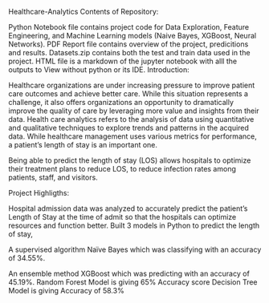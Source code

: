 
Healthcare-Analytics
Contents of Repository:

Python Notebook file contains project code for Data Exploration, Feature Engineering, and Machine Learning models (Naive Bayes, XGBoost, Neural Networks).
PDF Report file contains overview of the project, predicitions and results.
Datasets.zip contains both the test and train data used in the project.
HTML file is a markdown of the jupyter notebook with alll the outputs to View without python or its IDE.
Introduction:

Healthcare organizations are under increasing pressure to improve patient care outcomes and achieve better care. While this situation represents a challenge, it also offers organizations an opportunity to dramatically improve the quality of care by leveraging more value and insights from their data. Health care analytics refers to the analysis of data using quantitative and qualitative techniques to explore trends and patterns in the acquired data. While healthcare management uses various metrics for performance, a patient’s length of stay is an important one.

Being able to predict the length of stay (LOS) allows hospitals to optimize their treatment plans to reduce LOS, to reduce infection rates among patients, staff, and visitors.

Project Highligths:

Hospital admission data was analyzed to accurately predict the patient’s Length of Stay at the time of admit so that the hospitals can optimize resources and function better. Built 3 models in Python to predict the length of stay,

A supervised algorithm Naïve Bayes which was classifying with an accuracy of 34.55%.

An ensemble method XGBoost which was predicting with an accuracy of 45.19%.
Random Forest Model is giving 65% Accuracy score
Decision Tree Model is giving Accuracy of 58.3%
